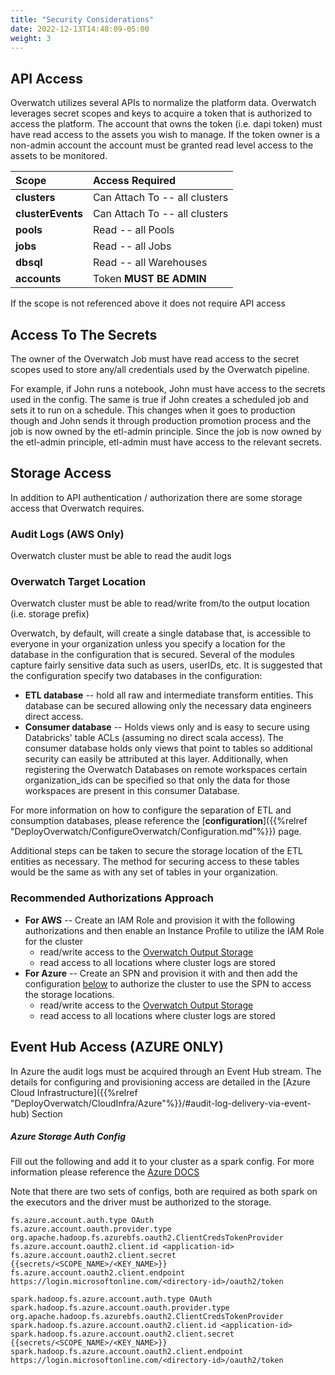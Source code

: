 ```yaml
---
title: "Security Considerations"
date: 2022-12-13T14:48:09-05:00
weight: 3
---
```


## API Access
Overwatch utilizes several APIs to normalize the platform data. Overwatch leverages secret scopes and keys to acquire 
a token that is authorized to access the platform. The account that owns the token (i.e. dapi token) must have 
read access to the assets you wish to manage. If the token owner is a non-admin account the account must be granted 
read level access to the assets to be monitored.

Scope | Access Required
:----------------|:-----------------------------------------
**clusters**|Can Attach To -- all clusters
**clusterEvents**|Can Attach To -- all clusters
**pools**|Read -- all Pools
**jobs**|Read -- all Jobs
**dbsql**|Read -- all Warehouses
**accounts**|Token **MUST BE ADMIN**

If the scope is not referenced above it does not require API access

## Access To The Secrets
The owner of the Overwatch Job must have read access to the secret scopes used to store any/all credentials used by 
the Overwatch pipeline.

For example, if John runs a notebook, John must have access to the secrets used in the config. The same is true if John
creates a scheduled job and sets it to run on a schedule. This changes when it goes to production though and John
sends it through production promotion process and the job is now owned by the etl-admin principle. Since the job
is now owned by the etl-admin principle, etl-admin must have access to the relevant secrets.

## Storage Access
In addition to API authentication / authorization there are some storage access that Overwatch requires.

### Audit Logs (AWS Only)
Overwatch cluster must be able to read the audit logs

### Overwatch Target Location
Overwatch cluster must be able to read/write from/to the output location (i.e. storage prefix) 

Overwatch, by default, will create a single database that, is accessible to everyone in your organization unless you
specify a location for the database in the configuration that is secured. Several of the modules
capture fairly sensitive data such as users, userIDs, etc. It is suggested that the configuration specify two
databases in the configuration:
* **ETL database** -- hold all raw and intermediate transform entities. This database can be secured
  allowing only the necessary data engineers direct access.
* **Consumer database** -- Holds views only and is easy to secure using Databricks' table ACLs (assuming no direct
  scala access). The consumer database holds only views that point to tables so additional security can easily be
  attributed at this layer. Additionally, when registering the Overwatch Databases on remote workspaces certain 
  organization_ids can be specified so that only the data for those workspaces are present in this consumer Database.

For more information on how to configure the separation of ETL and consumption databases, please reference the
[**configuration**]({{%relref "DeployOverwatch/ConfigureOverwatch/Configuration.md"%}}) page.

Additional steps can be taken to secure the storage location of the ETL entities as necessary. The method for
securing access to these tables would be the same as with any set of tables in your organization.

### Recommended Authorizations Approach
* **For AWS** -- Create an IAM Role and provision it with the following authorizations and then enable an Instance 
  Profile to utilize the IAM Role for the cluster
  * read/write access to the [Overwatch Output Storage](#overwatch-target-location)
  * read access to all locations where cluster logs are stored
* **For Azure** -- Create an SPN and provision it with and then add the configuration [below](#azure-storage-auth-config) 
  to authorize the cluster to use the SPN to access the storage locations.
  * read/write access to the [Overwatch Output Storage](#overwatch-target-location)
  * read access to all locations where cluster logs are stored

## Event Hub Access (AZURE ONLY)
In Azure the audit logs must be acquired through an Event Hub stream. The details for configuring and provisioning 
access are detailed in the 
[Azure Cloud Infrastructure]({{%relref "DeployOverwatch/CloudInfra/Azure"%}}/#audit-log-delivery-via-event-hub) Section


##### Azure Storage Auth Config 
Fill out the following and add it to your cluster as a spark config. For more information please reference 
the [Azure DOCS](https://learn.microsoft.com/en-us/azure/databricks/dbfs/mounts#--mount-adls-gen2-or-blob-storage-with-abfs)

Note that there are two sets of configs, both are required as both spark on the executors and the driver must be 
authorized to the storage.
```
fs.azure.account.auth.type OAuth
fs.azure.account.oauth.provider.type org.apache.hadoop.fs.azurebfs.oauth2.ClientCredsTokenProvider
fs.azure.account.oauth2.client.id <application-id>
fs.azure.account.oauth2.client.secret {{secrets/<SCOPE_NAME>/<KEY_NAME>}}
fs.azure.account.oauth2.client.endpoint https://login.microsoftonline.com/<directory-id>/oauth2/token

spark.hadoop.fs.azure.account.auth.type OAuth
spark.hadoop.fs.azure.account.oauth.provider.type org.apache.hadoop.fs.azurebfs.oauth2.ClientCredsTokenProvider
spark.hadoop.fs.azure.account.oauth2.client.id <application-id>
spark.hadoop.fs.azure.account.oauth2.client.secret {{secrets/<SCOPE_NAME>/<KEY_NAME>}}
spark.hadoop.fs.azure.account.oauth2.client.endpoint https://login.microsoftonline.com/<directory-id>/oauth2/token
```

